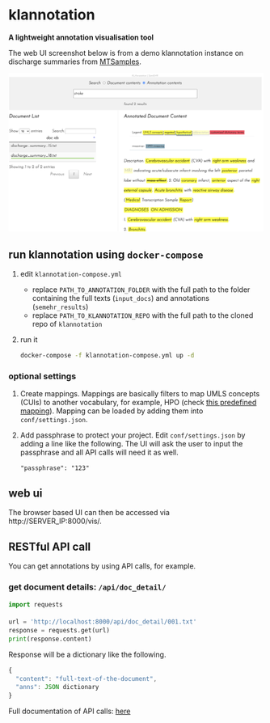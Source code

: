 # klannotation

**A lightweight annotation visualisation tool**

The web UI screenshot below is from a demo klannotation instance on discharge summaries from [MTSamples](https://www.mtsamples.com/).

<img src="https://raw.githubusercontent.com/Honghan/klannotation/master/klannotation-screenshot.png" width="600px"/>

## run klannotation using `docker-compose`
1. edit `klannotation-compose.yml`
   - replace `PATH_TO_ANNOTATION_FOLDER` with the full path to the folder containing the full texts (`input_docs`) and annotations (`semehr_results`)
   - replace `PATH_TO_KLANNOTATION_REPO` with the full path to the cloned repo of `klannotation`

2. run it
    ```bash
    docker-compose -f klannotation-compose.yml up -d
    ```
### optional settings
1. Create mappings. Mappings are basically filters to map UMLS concepts (CUIs) to another vocabulary, for example, HPO (check [this predefined mapping](https://github.com/Honghan/klannotation/blob/master/mappings/hpo-umls-mapping.json)). Mapping can be loaded by adding them into `conf/settings.json`.
   
2. Add passphrase to protect your project. Edit `conf/settings.json` by adding a line like the following. The UI will ask the user to input the passphrase and all API calls will need it as well.
   ```
   "passphrase": "123"
   ```
   
## web ui
The browser based UI can then be accessed via http://SERVER_IP:8000/vis/. 

## RESTful API call
You can get annotations by using API calls, for example.
### get document details: `/api/doc_detail/`
```python
import requests

url = 'http://localhost:8000/api/doc_detail/001.txt'
response = requests.get(url)
print(response.content)
```
Response will be a dictionary like the following.
```javascript
{
  "content": "full-text-of-the-document",
  "anns": JSON dictionary
}
```
Full documentation of API calls: [here](https://github.com/Honghan/klannotation/wiki/API-Usage)
